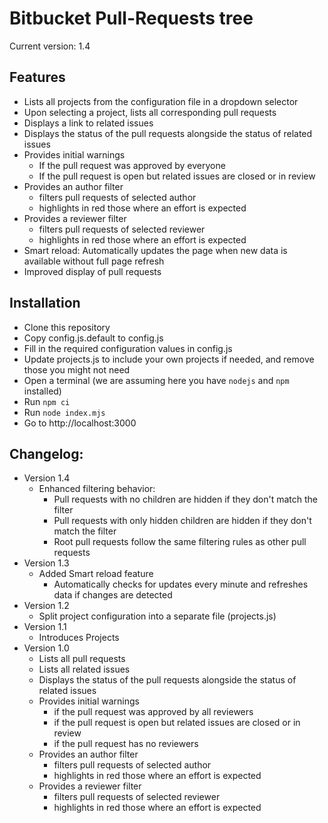 # Bitbucket Pull-Requests tree

Current version: 1.4

## Features
* Lists all projects from the configuration file in a dropdown selector
* Upon selecting a project, lists all corresponding pull requests
* Displays a link to related issues
* Displays the status of the pull requests alongside the status of related issues
* Provides initial warnings
  * If the pull request was approved by everyone
  * If the pull request is open but related issues are closed or in review
* Provides an author filter
  * filters pull requests of selected author
  * highlights in red those where an effort is expected
* Provides a reviewer filter
  * filters pull requests of selected reviewer
  * highlights in red those where an effort is expected
* Smart reload: Automatically updates the page when new data is available without full page refresh
* Improved display of pull requests

## Installation
* Clone this repository
* Copy config.js.default to config.js
* Fill in the required configuration values in config.js
* Update projects.js to include your own projects if needed, and remove those you might not need
* Open a terminal (we are assuming here you have `nodejs` and `npm` installed)
* Run `npm ci`
* Run `node index.mjs`
* Go to http://localhost:3000

## Changelog:
* Version 1.4
  * Enhanced filtering behavior:
    * Pull requests with no children are hidden if they don't match the filter
    * Pull requests with only hidden children are hidden if they don't match the filter
    * Root pull requests follow the same filtering rules as other pull requests
* Version 1.3
  * Added Smart reload feature
    * Automatically checks for updates every minute and refreshes data if changes are detected
* Version 1.2
  * Split project configuration into a separate file (projects.js)
* Version 1.1
  * Introduces Projects
* Version 1.0
  * Lists all pull requests
  * Lists all related issues
  * Displays the status of the pull requests alongside the status of related issues
  * Provides initial warnings
    * if the pull request was approved by all reviewers
    * if the pull request is open but related issues are closed or in review
    * if the pull request has no reviewers
  * Provides an author filter
    * filters pull requests of selected author
    * highlights in red those where an effort is expected
  * Provides a reviewer filter
    * filters pull requests of selected reviewer
    * highlights in red those where an effort is expected